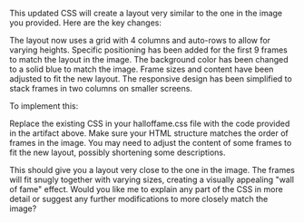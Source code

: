 This updated CSS will create a layout very similar to the one in the image you provided. Here are the key changes:

The layout now uses a grid with 4 columns and auto-rows to allow for varying heights.
Specific positioning has been added for the first 9 frames to match the layout in the image.
The background color has been changed to a solid blue to match the image.
Frame sizes and content have been adjusted to fit the new layout.
The responsive design has been simplified to stack frames in two columns on smaller screens.

To implement this:

Replace the existing CSS in your halloffame.css file with the code provided in the artifact above.
Make sure your HTML structure matches the order of frames in the image.
You may need to adjust the content of some frames to fit the new layout, possibly shortening some descriptions.

This should give you a layout very close to the one in the image. The frames will fit snugly together with varying sizes, creating a visually appealing "wall of fame" effect.
Would you like me to explain any part of the CSS in more detail or suggest any further modifications to more closely match the image?